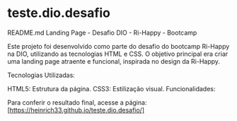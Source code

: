 # teste.dio.desafio

README.md
Landing Page - Desafio DIO - Ri-Happy - Bootcamp 

Este projeto foi desenvolvido como parte do desafio do bootcamp Ri-Happy na DIO, utilizando as tecnologias HTML e CSS. O objetivo principal era criar uma landing page atraente e funcional, inspirada no design da Ri-Happy.

Tecnologias Utilizadas:

HTML5: Estrutura da página.
CSS3: Estilização visual.
Funcionalidades:

Para conferir o resultado final, acesse a página: [https://heinrich33.github.io/teste.dio.desafio/]

